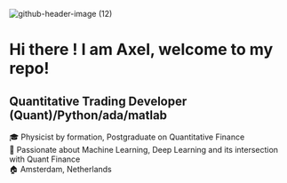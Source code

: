 ![github-header-image (12)](https://github.com/user-attachments/assets/624f5e4c-730b-4c3c-867f-39435ec9fe44)

# Hi there ! I am Axel, welcome to my repo!
## Quantitative Trading Developer (Quant)/Python/ada/matlab

🎓 Physicist by formation, Postgraduate on Quantitative Finance  
🌱 Passionate about Machine Learning, Deep Learning and its intersection with Quant Finance  
🏠 Amsterdam, Netherlands
